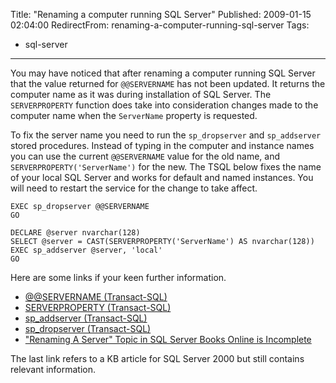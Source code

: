 Title: "Renaming a computer running SQL Server"
Published: 2009-01-15 02:04:00
RedirectFrom: renaming-a-computer-running-sql-server
Tags:
  - sql-server
---
You may have noticed that after renaming a computer running SQL Server that the value returned for `@@SERVERNAME` has not been updated. It returns the computer name as it was during installation of SQL Server. The `SERVERPROPERTY` function does take into consideration changes made to the computer name when the `ServerName` property is requested.

To fix the server name you need to run the `sp_dropserver` and `sp_addserver` stored procedures. Instead of typing in the computer and instance names you can use the current `@@SERVERNAME` value for the old name, and `SERVERPROPERTY('ServerName')` for the new. The TSQL below fixes the name of your local SQL Server and works for default and named instances. You will need to restart the service for the change to take affect.

    EXEC sp_dropserver @@SERVERNAME
    GO
    
    DECLARE @server nvarchar(128)
    SELECT @server = CAST(SERVERPROPERTY('ServerName') AS nvarchar(128))
    EXEC sp_addserver @server, 'local'
    GO

Here are some links if your keen further information.

-   [@@SERVERNAME (Transact-SQL)](http://msdn.microsoft.com/en-us/library/ms187944.aspx)
-   [SERVERPROPERTY (Transact-SQL)](http://msdn.microsoft.com/en-us/library/ms174396.aspx)
-   [sp\_addserver (Transact-SQL)](http://msdn.microsoft.com/en-us/library/ms174411.aspx)
-   [sp\_dropserver (Transact-SQL)](http://msdn.microsoft.com/en-us/library/ms174310.aspx)
-   ["Renaming A Server" Topic in SQL Server Books Online is Incomplete](http://support.microsoft.com/kb/303774/en-us)

The last link refers to a KB article for SQL Server 2000 but still contains relevant information.
